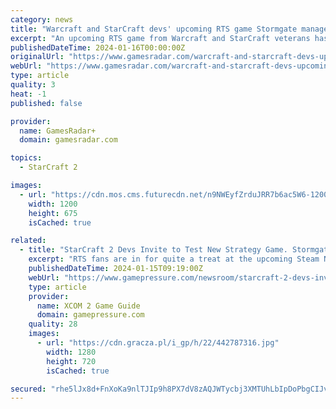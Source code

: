 ```yaml
---
category: news
title: "Warcraft and StarCraft devs' upcoming RTS game Stormgate manages to raise 1875% of its Kickstarter goal with over $1.8 million in the bank"
excerpt: "An upcoming RTS game from Warcraft and StarCraft veterans has managed to gain 1875% of its original Kickstarter goal, with just over two weeks left to go on its campaign. Last month, we reported ..."
publishedDateTime: 2024-01-16T00:00:00Z
originalUrl: "https://www.gamesradar.com/warcraft-and-starcraft-devs-upcoming-rts-game-stormgate-manages-to-raise-1875-of-its-kickstarter-goal-with-over-dollar18-million-in-the-bank/"
webUrl: "https://www.gamesradar.com/warcraft-and-starcraft-devs-upcoming-rts-game-stormgate-manages-to-raise-1875-of-its-kickstarter-goal-with-over-dollar18-million-in-the-bank/"
type: article
quality: 3
heat: -1
published: false

provider:
  name: GamesRadar+
  domain: gamesradar.com

topics:
  - StarCraft 2

images:
  - url: "https://cdn.mos.cms.futurecdn.net/n9NWEyfZrduJRR7b6ac5W6-1200-80.jpg"
    width: 1200
    height: 675
    isCached: true

related:
  - title: "StarCraft 2 Devs Invite to Test New Strategy Game. Stormgate Available at Steam Next Fest"
    excerpt: "RTS fans are in for quite a treat at the upcoming Steam Next Fest. Consisting of the co-creators of StarCraft 2, Frost Giant studio has announced that its upcoming game, Stormgate, will be available to check out at the event."
    publishedDateTime: 2024-01-15T09:19:00Z
    webUrl: "https://www.gamepressure.com/newsroom/starcraft-2-devs-invite-to-test-new-strategy-game-stormgate-avail/z7676d"
    type: article
    provider:
      name: XCOM 2 Game Guide
      domain: gamepressure.com
    quality: 28
    images:
      - url: "https://cdn.gracza.pl/i_gp/h/22/442787316.jpg"
        width: 1280
        height: 720
        isCached: true

secured: "rhe5lJx8d+FnXoKa9nlTJIp9h8PX7dV8zAQJWTycbj3XMTUhLbIpDoPbgCIJvqw9C2j1zlLQ+3cAq4hGUSjZrvo0UNeS5gYnsMycFjJ6RcFQ1Reme4GbZZxoezC9LXzT19S0+48CNBw2HMGtzIwFbwC2Axa+O93OwjruM0t1CLQp9Wg8OZQ+rTMkf2Y451dm7EDkA7bdijW3z4JFAyq7Fp76pFVzfc3N4DSdgbheHBcK6aPQERZA2Cekw0mRVqhgS475VvlhFpgbBQM7lvNLhlXom8aMYJ+WZkuysrpQ94VpuOswCLy6aTM3WVACTFvVouoyaBSpwxML2UqXhaShgyTKr/2Y+5Xcu8BbaPN6/Z8=;ahFlKJKZyAUrV2apZK11OA=="
---
```


